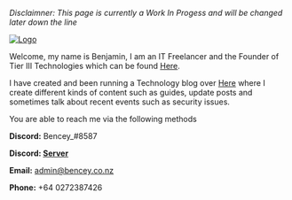 *Disclaimner: This page is currently a Work In Progess and will be changed later down the line*

[![Logo](https://media.discordapp.net/attachments/721517111670734878/729107836214444042/Tier3Tech.png)](https://bencey.co.nz)

Welcome, my name is Benjamin, I am an IT Freelancer and the Founder of Tier III Technologies which can be found [Here](https://tier3tech.co.nz).

I have created and been running a Technology blog over [Here](https://bencey.co.nz) where I create different kinds of content such as guides, update posts and sometimes talk about recent events such as security issues. 

You are able to reach me via the following methods

**Discord:** Bencey_#8587

**Discord: [Server](https://discord.bencey.co.nz)**

**Email:** [admin@bencey.co.nz](mailto:admin@bencey.co.nz)

**Phone:** +64 0272387426



<!--
**Bencey/Bencey** is a ✨ _special_ ✨ repository because its `README.md` (this file) appears on your GitHub profile.

Here are some ideas to get you started:

- 🔭 I’m currently working on ...
- 🌱 I’m currently learning ...
- 👯 I’m looking to collaborate on ...
- 🤔 I’m looking for help with ...
- 💬 Ask me about ...
- 📫 How to reach me: ...
- 😄 Pronouns: ...
- ⚡ Fun fact: ...
-->
